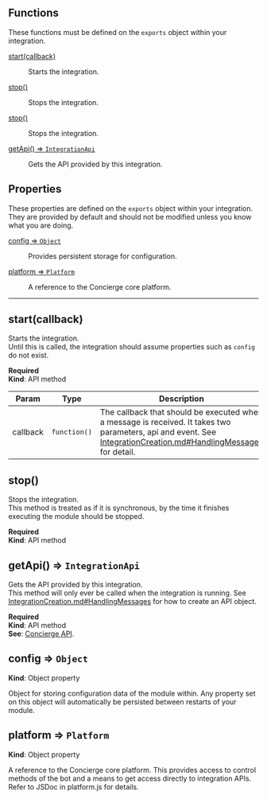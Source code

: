## Functions
These functions must be defined on the `exports` object within your integration.

<dl>
<dt><a href="#start">start(callback)</a></dt>
<dd><p>Starts the integration.</p></dd>
<dt><a href="#stop">stop()</a></dt>
<dd><p>Stops the integration.</p></dd>
<dt><a href="#stop">stop()</a></dt>
<dd><p>Stops the integration.</p></dd>
<dt><a href="#getApi">getApi() ⇒ <code>IntegrationApi</code></a></dt>
<dd><p>Gets the API provided by this integration.</p></dd>
</dl>

## Properties
These properties are defined on the `exports` object within your integration. They are provided by default and should not be modified unless you know what you are doing.

<dl>
<dt><a href="#config">config ⇒ <code>Object</code></a></dt>
<dd><p>Provides persistent storage for configuration.</p></dd>
<dt><a href="#platform">platform ⇒ <code>Platform</code></a></dt>
<dd><p>A reference to the Concierge core platform.</p></dd>
</dl>

<hr />

<a name="start"></a>
## start(callback)
Starts the integration.  
Until this is called, the integration should assume properties such as `config` do not exist.

**Required**  
**Kind**: API method

| Param | Type | Description |
| --- | --- | --- |
| callback | <code>function()</code> | The callback that should be executed when a message is received. It takes two parameters, api and event. See [IntegrationCreation.md#HandlingMessages](../IntegrationCreation.md#HandlingMessages) for detail. |

<a name="stop"></a>
## stop()
Stops the integration.  
This method is treated as if it is synchronous, by the time it finishes executing the module should be stopped.

**Required**  
**Kind**: API method

<a name="getApi"></a>
## getApi() ⇒ <code>IntegrationApi</code>
Gets the API provided by this integration.  
This method will only ever be called when the integration is running. See [IntegrationCreation.md#HandlingMessages](../IntegrationCreation.md#HandlingMessages) for how to create an API object.

**Required**  
**Kind**: API method  
**See**: [Concierge API](./Api.md).

<a name="config"></a>
## config ⇒ <code>Object</code>
**Kind**: Object property

Object for storing configuration data of the module within. Any property set on this object will automatically be persisted between restarts of your module.

<a name="platform"></a>
## platform ⇒ <code>Platform</code>
**Kind**: Object property

A reference to the Concierge core platform. This provides access to control methods of the bot and a means to get access directly to integration APIs. Refer to JSDoc in platform.js for details.
